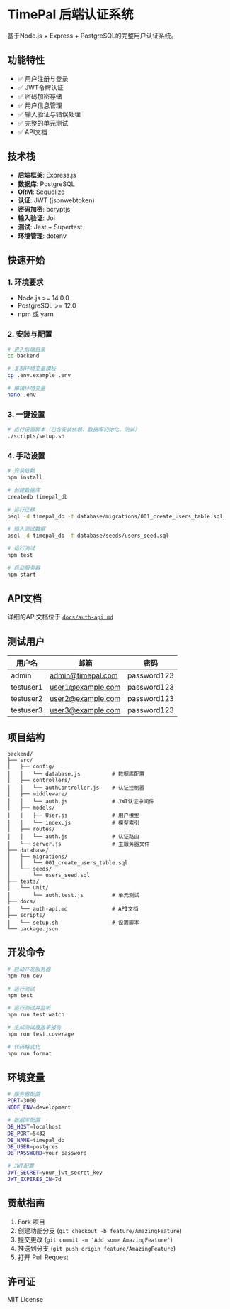 # TimePal 后端认证系统

基于Node.js + Express + PostgreSQL的完整用户认证系统。

## 功能特性

- ✅ 用户注册与登录
- ✅ JWT令牌认证
- ✅ 密码加密存储
- ✅ 用户信息管理
- ✅ 输入验证与错误处理
- ✅ 完整的单元测试
- ✅ API文档

## 技术栈

- **后端框架**: Express.js
- **数据库**: PostgreSQL
- **ORM**: Sequelize
- **认证**: JWT (jsonwebtoken)
- **密码加密**: bcryptjs
- **输入验证**: Joi
- **测试**: Jest + Supertest
- **环境管理**: dotenv

## 快速开始

### 1. 环境要求

- Node.js >= 14.0.0
- PostgreSQL >= 12.0
- npm 或 yarn

### 2. 安装与配置

```bash
# 进入后端目录
cd backend

# 复制环境变量模板
cp .env.example .env

# 编辑环境变量
nano .env
```

### 3. 一键设置

```bash
# 运行设置脚本（包含安装依赖、数据库初始化、测试）
./scripts/setup.sh
```

### 4. 手动设置

```bash
# 安装依赖
npm install

# 创建数据库
createdb timepal_db

# 运行迁移
psql -d timepal_db -f database/migrations/001_create_users_table.sql

# 插入测试数据
psql -d timepal_db -f database/seeds/users_seed.sql

# 运行测试
npm test

# 启动服务器
npm start
```

## API文档

详细的API文档位于 [`docs/auth-api.md`](docs/auth-api.md)

## 测试用户

| 用户名 | 邮箱 | 密码 |
|--------|------|------|
| admin | admin@timepal.com | password123 |
| testuser1 | user1@example.com | password123 |
| testuser2 | user2@example.com | password123 |
| testuser3 | user3@example.com | password123 |

## 项目结构

```
backend/
├── src/
│   ├── config/
│   │   └── database.js          # 数据库配置
│   ├── controllers/
│   │   └── authController.js    # 认证控制器
│   ├── middleware/
│   │   └── auth.js              # JWT认证中间件
│   ├── models/
│   │   ├── User.js              # 用户模型
│   │   └── index.js             # 模型索引
│   ├── routes/
│   │   └── auth.js              # 认证路由
│   └── server.js                # 主服务器文件
├── database/
│   ├── migrations/
│   │   └── 001_create_users_table.sql
│   └── seeds/
│       └── users_seed.sql
├── tests/
│   └── unit/
│       └── auth.test.js         # 单元测试
├── docs/
│   └── auth-api.md              # API文档
├── scripts/
│   └── setup.sh                 # 设置脚本
└── package.json
```

## 开发命令

```bash
# 启动开发服务器
npm run dev

# 运行测试
npm test

# 运行测试并监听
npm run test:watch

# 生成测试覆盖率报告
npm run test:coverage

# 代码格式化
npm run format
```

## 环境变量

```bash
# 服务器配置
PORT=3000
NODE_ENV=development

# 数据库配置
DB_HOST=localhost
DB_PORT=5432
DB_NAME=timepal_db
DB_USER=postgres
DB_PASSWORD=your_password

# JWT配置
JWT_SECRET=your_jwt_secret_key
JWT_EXPIRES_IN=7d
```

## 贡献指南

1. Fork 项目
2. 创建功能分支 (`git checkout -b feature/AmazingFeature`)
3. 提交更改 (`git commit -m 'Add some AmazingFeature'`)
4. 推送到分支 (`git push origin feature/AmazingFeature`)
5. 打开 Pull Request

## 许可证

MIT License

